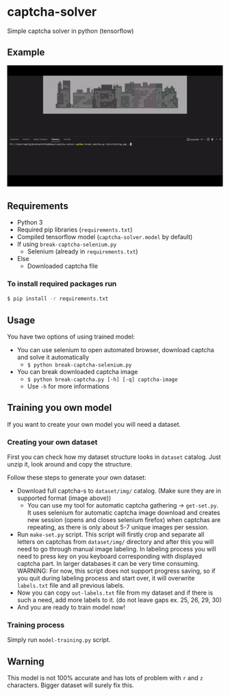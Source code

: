 # captcha-solver
Simple captcha solver in python (tensorflow)


## Example
![](tests/example.gif)


## Requirements
* Python 3
* Required pip libraries (`requirements.txt`)
* Compiled tensorflow model (`captcha-solver.model` by default)
* If using `break-captcha-selenium.py`
    * Selenium (already in `requirements.txt`)
* Else
    * Downloaded captcha file


### To install required packages run
```bash
$ pip install -r requirements.txt 
```


## Usage
You have two options of using trained model:
* You can use selenium to open automated browser, download captcha and solve it automatically
    * `$ python break-captcha-selenium.py`
* You can break downloaded captcha image
    * `$ python break-captcha.py [-h] [-q] captcha-image`
    * Use `-h` for more informations


## Training you own model
If you want to create your own model you will need a dataset.

### Creating your own dataset
First you can check how my dataset structure looks in `dataset` catalog. Just unzip it, look around and copy the structure.

Follow these steps to generate your own dataset:
* Download full captcha-s to `dataset/img/` catalog. (Make sure they are in supported format (image above))
    * You can use my tool for automatic captcha gathering -> `get-set.py`. It uses selenium for automatic captcha image download and creates new session (opens and closes selenium firefox) when captchas are repeating, as there is only about 5-7 unique images per session.
* Run `make-set.py` script. This script will firstly crop and separate all letters on captchas from `dataset/img/` directory and after this you will need to go through manual image labeling. In labeling process you will need to press key on you keyboard corresponding with displayed captcha part. In larger databases it can be very time consuming. WARNING: For now, this script does not support progress saving, so if you quit during labeling process and start over, it will overwrite `labels.txt` file and all previous labels.
* Now you can copy `out-labels.txt` file from my dataset and if there is such a need, add more labels to it. (do not leave gaps ex. 25, 26, 29, 30)
* And you are ready to train model now!


### Training process
Simply run `model-training.py` script.


## Warning
This model is not 100% accurate and has lots of problem with `r` and `z` characters. Bigger dataset will surely fix this.